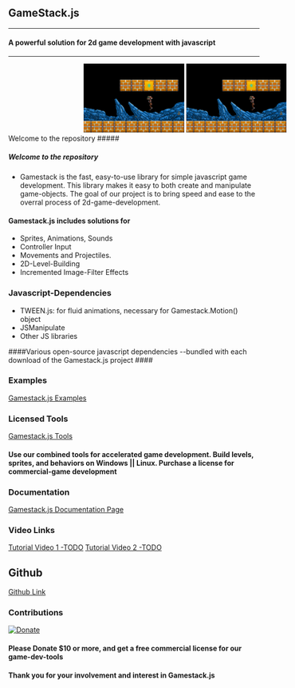 ## GameStack.js ##
------------------

#### A powerful solution for 2d game development with javascript ####
--------------------------------------------------------------------

<img style="position:relative; left:30%; width:40%; height:auto;  " src="programs/game-maker-tools/client/assets/image/gamestack-banner.png" />

<img style="position:relative; left:30%; width:40%; height:auto;  " src="client/assets/image/gamestack-banner.png" />
##### Welcome to the repository #####

##### Welcome to the repository #####

* Gamestack is the fast, easy-to-use library for simple javascript game development. This library makes it easy to both create and manipulate game-objects. The goal of our project is to bring speed and ease to the overral process of 2d-game-development.

#### Gamestack.js includes solutions for ####

<ul>

<li>Sprites, Animations, Sounds</li>

<li>Controller Input</li>

<li>Movements and Projectiles.</li>

<li>2D-Level-Building</li>

<li>Incremented Image-Filter Effects</li>

</ul>

### Javascript-Dependencies ###

<ul>
<li>TWEEN.js: for fluid animations, necessary for Gamestack.Motion() object</li>
<li>JSManipulate</li>
<li>Other JS libraries</li>
</ul>

####Various open-source javascript dependencies --bundled with each download of the Gamestack.js project ####

### Examples ###

<a href="index.html">Gamestack.js Examples</a>

### Licensed Tools ###

<a href="../client/main.html">Gamestack.js Tools</a>

#### Use our combined tools for accelerated game development. Build levels, sprites, and behaviors on Windows || Linux. Purchase a license for commercial-game development ####

### Documentation ###

<a href="index.html">Gamestack.js Documentation Page</a>

### Video Links ###

<a href="index.html">Tutorial Video 1 -TODO</a>
<a href="index.html">Tutorial Video 2 -TODO</a>

## Github ##

<a href="index.html">Github Link</a>

### Contributions ###

[![Donate](https://img.shields.io/badge/Donate-PayPal-green.svg)](https://www.paypal.com/cgi-bin/webscr?cmd=_s-xclick&hosted_button_id=M9ZQEJM7T2XLW)

#### Please Donate $10 or more, and get a free commercial license for our game-dev-tools ####

#### Thank you for your involvement and interest in Gamestack.js ####


